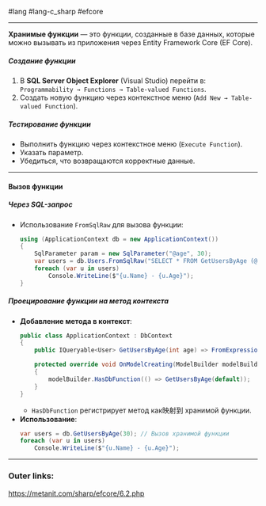 #lang #lang-c_sharp #efcore 

---
**Хранимые функции** — это функции, созданные в базе данных, которые можно вызывать из приложения через Entity Framework Core (EF Core).

##### Создание функции
  1. В **SQL Server Object Explorer** (Visual Studio) перейти в:  
     `Programmability → Functions → Table-valued Functions`.
  2. Создать новую функцию через контекстное меню (`Add New → Table-valued Function`).

##### Тестирование функции
  - Выполнить функцию через контекстное меню (`Execute Function`).
  - Указать параметр.
  - Убедиться, что возвращаются корректные данные.

---
#### Вызов функции
##### **Через SQL-запрос**
- Использование `FromSqlRaw` для вызова функции:
  ```csharp
  using (ApplicationContext db = new ApplicationContext())
  {
      SqlParameter param = new SqlParameter("@age", 30);
      var users = db.Users.FromSqlRaw("SELECT * FROM GetUsersByAge (@age)", param).ToList();
      foreach (var u in users)
          Console.WriteLine($"{u.Name} - {u.Age}");
  }
  ```

##### **Проецирование функции на метод контекста**
- **Добавление метода в контекст**:
  ```csharp
  public class ApplicationContext : DbContext
  {
      public IQueryable<User> GetUsersByAge(int age) => FromExpression(() => GetUsersByAge(age));

      protected override void OnModelCreating(ModelBuilder modelBuilder)
      {
          modelBuilder.HasDbFunction(() => GetUsersByAge(default));
      }
  }
  ```
  - `HasDbFunction` регистрирует метод как映射到 хранимой функции.
- **Использование**:
  ```csharp
  var users = db.GetUsersByAge(30); // Вызов хранимой функции
  foreach (var u in users)
      Console.WriteLine($"{u.Name} - {u.Age}");
  ```

---
### Outer links:
https://metanit.com/sharp/efcore/6.2.php